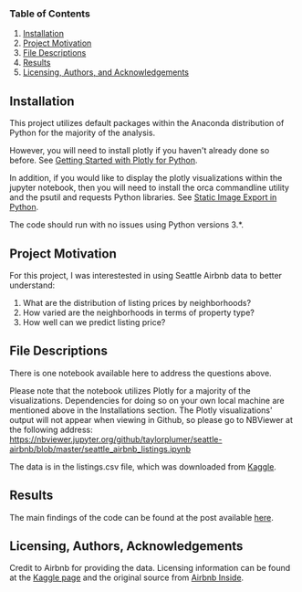 
### Table of Contents

1. [Installation](#installation)
2. [Project Motivation](#motivation)
3. [File Descriptions](#files)
4. [Results](#results)
5. [Licensing, Authors, and Acknowledgements](#licensing)

## Installation <a name="installation"></a>

This project utilizes default packages within the Anaconda distribution of Python for the majority of the analysis. 

However, you will need to install plotly if you haven't already done so before. See [Getting Started with Plotly for Python](https://plot.ly/python/getting-started/).

In addition, if you would like to display the plotly visualizations within the jupyter notebook, then you will need to install the orca commandline utility and the psutil and requests Python libraries. See [Static Image Export in Python](https://plot.ly/python/static-image-export/).

The code should run with no issues using Python versions 3.*.


## Project Motivation<a name="motivation"></a>

For this project, I was interestested in using Seattle Airbnb data to better understand:

1. What are the distribution of listing prices by neighborhoods?
2. How varied are the neighborhoods in terms of property type?
3. How well can we predict listing price?


## File Descriptions <a name="files"></a>

There is one notebook available here to address the questions above.

Please note that the notebook utilizes Plotly for a majority of the visualizations. Dependencies for doing so on your own local machine are mentioned above in the Installations section. The Plotly visualizations' output will not appear when viewing in Github, so please go to NBViewer at the following address: https://nbviewer.jupyter.org/github/taylorplumer/seattle-airbnb/blob/master/seattle_airbnb_listings.ipynb

The data is in the listings.csv file, which was downloaded from [Kaggle](https://www.kaggle.com/airbnb/seattle).

## Results<a name="results"></a>

The main findings of the code can be found at the post available [here](https://medium.com/@taylorbplumer/exploring-the-seattle-airbnb-dataset-3cb0df7699d3).

## Licensing, Authors, Acknowledgements<a name="licensing"></a>
Credit to Airbnb for providing the data. Licensing information can be found at the [Kaggle page](https://www.kaggle.com/airbnb/seattle) and the original source from [Airbnb Inside](http://insideairbnb.com/get-the-data.html).
